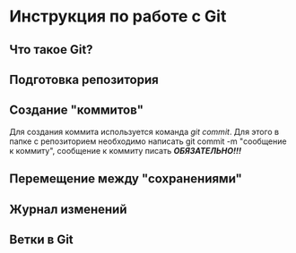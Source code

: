 # Инструкция по работе с Git

## Что такое Git?

## Подготовка репозитория

## Создание "коммитов"
Для создания коммита используется команда *git commit*. Для этого в папке с репозиторием необходимо написать git commit -m "сообщение к коммиту", сообщение к коммиту писать ***ОБЯЗАТЕЛЬНО!!!***
## Перемещение между "сохранениями"

## Журнал изменений

## Ветки в Git
